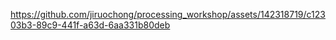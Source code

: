 


https://github.com/jiruochong/processing_workshop/assets/142318719/c12303b3-89c9-441f-a63d-6aa331b80deb

